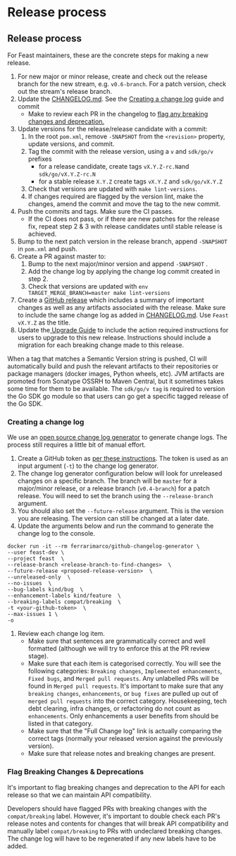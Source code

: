 # Release process

## Release process

For Feast maintainers, these are the concrete steps for making a new release.

1. For new major or minor release, create and check out the release branch for the new stream, e.g. `v0.6-branch`. For a patch version, check out the stream's release branch.
2. Update the [CHANGELOG.md](https://github.com/feast-dev/feast/blob/master/CHANGELOG.md). See the [Creating a change log](release-process.md#creating-a-change-log) guide and commit
   * Make to review each PR in the changelog to [flag any breaking changes and deprecation.](release-process.md#flag-breaking-changes-and-deprecations)
3. Update versions for the release/release candidate with a commit:
   1. In the root `pom.xml`, remove `-SNAPSHOT` from the `<revision>` property,  update versions, and commit.
   2. Tag the commit with the release version, using a `v` and `sdk/go/v` prefixes 
      * for a release candidate, create tags `vX.Y.Z-rc.N`and `sdk/go/vX.Y.Z-rc.N`
      * for a stable release `X.Y.Z` create tags `vX.Y.Z` and `sdk/go/vX.Y.Z`
   3. Check that versions are updated with `make lint-versions`.
   4. If changes required are flagged by the version lint, make the changes, amend the commit and move the tag to the new commit.
4. Push the commits and tags. Make sure the CI passes.
   * If the CI does not pass, or if there are new patches for the release fix, repeat step 2 & 3 with release candidates until stable release is achieved.
5. Bump to the next patch version in the release branch, append `-SNAPSHOT` in `pom.xml` and push.
6. Create a PR against master to:
   1. Bump to the next major/minor version and  append `-SNAPSHOT` .
   2. Add the change log by applying the change log commit created in step 2.
   3. Check that versions are updated with `env TARGET_MERGE_BRANCH=master make lint-versions`
7. Create a [GitHub release](https://github.com/feast-dev/feast/releases) which includes a summary of im~~p~~ortant changes as well as any artifacts associated with the release. Make sure to include the same change log as added in [CHANGELOG.md](https://github.com/feast-dev/feast/blob/master/CHANGELOG.md). Use `Feast vX.Y.Z` as the title.
8. Update the[ Upgrade Guide](../feast-on-kubernetes/advanced-1/upgrading.md)  to include the action required instructions for users to upgrade to this new release. Instructions should include a migration for each breaking change made to this release.

When a tag that matches a Semantic Version string is pushed, CI will automatically build and push the relevant artifacts to their repositories or package managers \(docker images, Python wheels, etc\). JVM artifacts are promoted from Sonatype OSSRH to Maven Central, but it sometimes takes some time for them to be available. The `sdk/go/v tag` is required to version the Go SDK go module so that users can go get a specific tagged release of the Go SDK.

### Creating a change log

We use an [open source change log generator](https://hub.docker.com/r/ferrarimarco/github-changelog-generator/) to generate change logs. The process still requires a little bit of manual effort. 

1. Create a GitHub token as [per these instructions](https://github.com/github-changelog-generator/github-changelog-generator#github-token). The token is used as an input argument \(`-t`\) to the change log generator. 
2. The change log generator configuration below will look for unreleased changes on a specific branch. The branch will be `master` for a major/minor release, or a release branch \(`v0.4-branch`\) for a patch release. You will need to set the branch using the `--release-branch` argument.
3. You should also set the `--future-release` argument. This is the version you are releasing. The version can still be changed at a later date. 
4. Update the arguments below and run the command to generate the change log to the console.

```text
docker run -it --rm ferrarimarco/github-changelog-generator \
--user feast-dev \
--project feast  \
--release-branch <release-branch-to-find-changes>  \
--future-release <proposed-release-version>  \
--unreleased-only  \
--no-issues  \
--bug-labels kind/bug  \
--enhancement-labels kind/feature  \
--breaking-labels compat/breaking  \
-t <your-github-token>  \
--max-issues 1 \
-o
```

1. Review each change log item.
   * Make sure that sentences are grammatically correct and well formatted \(although we will try to enforce this at the PR review stage\). 
   * Make sure that each item is categorised correctly. You will see the following categories: `Breaking changes`, `Implemented enhancements`, `Fixed bugs`, and `Merged pull requests`. Any unlabelled PRs will be found in `Merged pull requests`. It's important to make sure that any `breaking changes`, `enhancements`, or `bug fixes` are pulled up out of `merged pull requests` into the correct category. Housekeeping, tech debt clearing, infra changes, or refactoring do not count as `enhancements`. Only enhancements a user benefits from should be listed in that category.
   * Make sure that the "Full Change log" link is actually comparing the correct tags \(normally your released version against the previously version\).
   * Make sure that release notes and breaking changes are present.

### Flag Breaking Changes & Deprecations

It's important to flag breaking changes and deprecation to the API for each release so that we can maintain API compatibility.

Developers should have flagged PRs with breaking changes with the `compat/breaking` label. However, it's important to double check each PR's release notes and contents for changes that will break API compatibility and manually label `compat/breaking` to PRs with undeclared breaking changes. The change log will have to be regenerated if any new labels have to be  added.

